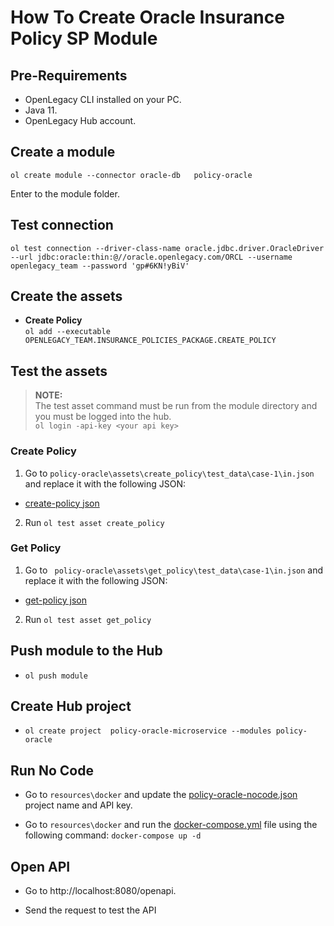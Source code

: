 # How To Create Oracle Insurance Policy SP Module

## Pre-Requirements

- OpenLegacy CLI installed on your PC.
- Java 11.
- OpenLegacy Hub account.

## Create a module

`ol create module --connector oracle-db   policy-oracle`

Enter to the module folder.

## Test connection

```
ol test connection --driver-class-name oracle.jdbc.driver.OracleDriver --url jdbc:oracle:thin:@//oracle.openlegacy.com/ORCL --username openlegacy_team --password 'gp#6KN!yBiV' 
```

## Create the assets

- **Create Policy**  
  `ol add --executable OPENLEGACY_TEAM.INSURANCE_POLICIES_PACKAGE.CREATE_POLICY`

## Test the assets

> **NOTE:**  
> The test asset command must be run from the module directory and you must be logged into the hub.  
> `ol login -api-key <your api key>`

### Create Policy

1. Go to `policy-oracle\assets\create_policy\test_data\case-1\in.json` and replace it with the following JSON:

- [create-policy json](https://github.com/openlegacy/openlegacy-public-hub-demos/blob/master/oracle-db/insurance/resources/test-json/create-policy.json) 

2. Run `ol test asset create_policy`

### Get Policy

1. Go to ` policy-oracle\assets\get_policy\test_data\case-1\in.json` and replace it with the following JSON:

- [get-policy json](https://github.com/openlegacy/openlegacy-public-hub-demos/blob/master/oracle-db/insurance/resources/test-json/get-policy.json) 

2. Run `ol test asset get_policy`

## Push module to the Hub

- `ol push module`

## Create Hub project

- `ol create project  policy-oracle-microservice --modules policy-oracle`

## Run No Code

- Go to `resources\docker` and update the [policy-oracle-nocode.json](./resources/docker/policy-oracle-nocode.json)  project name and API key.

- Go to `resources\docker` and run the [docker-compose.yml](./resources/docker/docker-compose.yml) file using the following command: `docker-compose up -d`

## Open API

- Go to http://localhost:8080/openapi.

- Send the request to test the API
